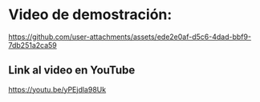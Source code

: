 # Video de demostración: 


https://github.com/user-attachments/assets/ede2e0af-d5c6-4dad-bbf9-7db251a2ca59

## Link al video en YouTube
https://youtu.be/yPEjdla98Uk 
